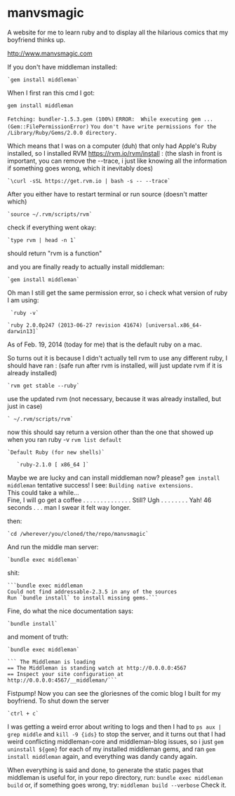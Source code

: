 manvsmagic
==========


A website for me to learn ruby and to display all the hilarious comics that my boyfriend thinks up.

http://www.manvsmagic.com 

If you don't have middleman installed:

	`gem install middleman`

When I first ran this cmd I got: 

`gem install middleman` 

`Fetching: bundler-1.5.3.gem (100%)`
`ERROR:  While executing gem ... (Gem::FilePermissionError)`
`You don't have write permissions for the /Library/Ruby/Gems/2.0.0 directory.`


Which means that I was on a computer (duh) that only had Apple's Ruby installed, so I installed RVM https://rvm.io/rvm/install :
(the slash in front is important, you can remove the --trace, i just like knowing all the information if something goes wrong, which it inevitably does)

	`\curl -sSL https://get.rvm.io | bash -s -- --trace`
	
After you either have to restart terminal or run source (doesn't matter which)

	`source ~/.rvm/scripts/rvm`
	
check if everything went okay:

	`type rvm | head -n 1`
	
should return "rvm is a function"

and you are finally ready to actually install middleman:

	`gem install middleman`
	
Oh man I still get the same permission error, so i  check what version of ruby I am using:
	 
	 `ruby -v`
	 
	`ruby 2.0.0p247 (2013-06-27 revision 41674) [universal.x86_64-darwin13]`

As of Feb. 19, 2014 (today for me) that is the default ruby on a mac.


So turns out it is because I didn't actually tell rvm to use any different ruby, I should have ran :
(safe run after rvm is installed, will just update rvm if it is already installed)
	
	`rvm get stable --ruby`
	
use the updated rvm (not necessary, because it was already installed, but just in case)	

	` ~/.rvm/scripts/rvm`
	
now this should say return a version other than the one that showed up when you ran ruby -v
	`rvm list default`

	`Default Ruby (for new shells)`

	   `ruby-2.1.0 [ x86_64 ]`
	   
	   
Maybe we are lucky and can install middleman now? please?
	`gem install middleman`
tentative success! I see:
	`Building native extensions.`  
This could take a while...	
Fine, I will go get a coffee . . . . . 
. . . . . . . . . 
Still? 
Ugh
. . . . . . . .
Yah! 46 seconds . . . man I swear it felt way longer.

then: 

	`cd /wherever/you/cloned/the/repo/manvsmagic`

And run the middle man server:

	`bundle exec middleman`
	
shit:
	
	```bundle exec middleman
	Could not find addressable-2.3.5 in any of the sources
	Run `bundle install` to install missing gems.```
	
Fine, do what the nice documentation says:
	
	`bundle install`
	
and moment of truth:
	
	`bundle exec middleman`
	
	``` The Middleman is loading
	== The Middleman is standing watch at http://0.0.0.0:4567
	== Inspect your site configuration at http://0.0.0.0:4567/__middleman/```

Fistpump!
	Now you can see the gloriesnes of the comic blog I built for my boyfriend.
To shut down the server 

	`ctrl + c`
	
I was getting a weird error about writing to logs and then I had to `ps aux | grep middle` and `kill -9 {ids}`  to stop the server, and it turns out that I had weird conflicting middleman-core and middleman-blog issues, so i just `gem uninstall ${gem}` for each of my installed middleman gems, and ran `gem install middleman` again, and everything was dandy candy again.

When everything is said and done, to generate the static pages that middleman is useful for, in your repo directory, run:
	`bundle exec middleman build`
	or, if something goes wrong, try:
	`middleman build --verbose`
Check it.
